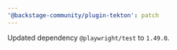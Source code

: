 ```yaml
---
'@backstage-community/plugin-tekton': patch
---
```


Updated dependency `@playwright/test` to `1.49.0`.

